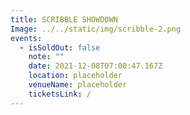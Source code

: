 ```yaml
---
title: SCRIBBLE SHOWDOWN
Image: ../../static/img/scribble-2.png
events:
  - isSoldOut: false
    note: ""
    date: 2021-12-08T07:00:47.167Z
    location: placeholder
    venueName: placeholder
    ticketsLink: /
---
```

